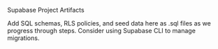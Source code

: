 Supabase Project Artifacts

Add SQL schemas, RLS policies, and seed data here as .sql files as we progress through steps. Consider using Supabase CLI to manage migrations.


